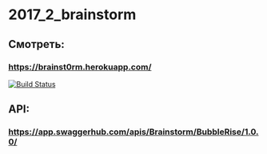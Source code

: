 # 2017_2_brainstorm

## Смотреть:
### https://brainst0rm.herokuapp.com/
[![Build Status](https://travis-ci.org/frontend-park-mail-ru/2017_2_brainstorm.svg?branch=master)](https://travis-ci.org/frontend-park-mail-ru/2017_2_brainstorm)

## API:
### https://app.swaggerhub.com/apis/Brainstorm/BubbleRise/1.0.0/
